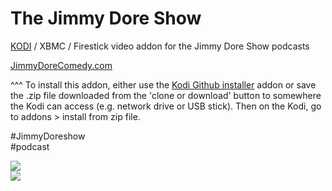 The Jimmy Dore Show<br>
=============================

<a href="www.kodi.tv">KODI</a> / XBMC / Firestick video addon for the Jimmy Dore Show podcasts<br>

<a href="https://jimmydorecomedy.com/">JimmyDoreComedy.com</a><br>

^^^ To install this addon, either use the <a href="https://www.tvaddons.co/github-browser-kodi/">Kodi Github installer</a> addon or save the .zip file downloaded from the 'clone or download' button to somewhere the Kodi can access (e.g. network drive or USB stick). Then on the Kodi, go to addons > install from zip file.<br>

#JimmyDoreshow<br>
#podcast<br>

<a href="https://jimmydorecomedy.com/"><img src="https://upisnvej69-flywheel.netdna-ssl.com/wp-content/uploads/2017/06/slider4c.jpg">
<br><a href="http://www.kodi.tv"><img src="https://kodi.tv/sites/default/files/page/field_image/about--devices.jpg">
